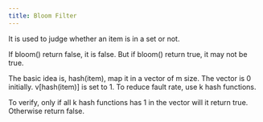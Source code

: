 ```yaml
---
title: Bloom Filter
---
```


It is used to judge whether an item is in a set or not.

If bloom() return false, it is false. But if bloom() return true, it may not be true.

The basic idea is, hash(item), map it in a vector of m size.
The vector is 0 initially.
v[hash(item)] is set to 1.
To reduce fault rate, use k hash functions.

To verify, only if all k hash functions has 1 in the vector will it return true.
Otherwise return false.
